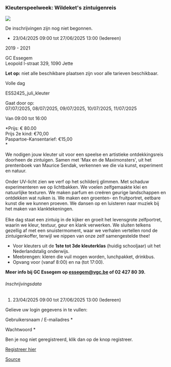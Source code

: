 ### Kleuterspeelweek: Wildeket's zintuigenreis

![](https://s3-eu-west-1.amazonaws.com/os-kwdo/prod/vgc/images/activity/67c5c8b3364c9_WAA-wildeket-zintuigenreis-foto2.JPG)

De inschrijvingen zijn nog niet begonnen.

* 23/04/2025 09:00 tot 27/06/2025 13:00 (Iedereen)

2019 - 2021

GC Essegem  
Leopold I-straat 329, 1090 Jette

**Let op:** niet alle beschikbare plaatsen zijn voor alle tarieven beschikbaar.

Volle dag

ESS2425_juli_kleuter

Gaat door op:  
07/07/2025, 08/07/2025, 09/07/2025, 10/07/2025, 11/07/2025

Van 09:00 tot 16:00

*Prijs: € 80.00  
Prijs 2e kind: €70,00  
Paspartoe-Kansentarief: €15,00  
*

We nodigen jouw kleuter uit voor een speelse en artistieke ontdekkingsreis doorheen de zintuigen. Samen met 'Max en de Maximonsters', uit het prentenboek van Maurice Sendak, verkennen we die via kunst, experiment en natuur.  
<br/>Onder UV-licht zien we verf op het schilderij glimmen. Met schaduw experimenteren we op lichtbakken. We voelen zelfgemaakte klei en natuurlijke texturen. We maken parfum en creëren geurige landschappen en ontdekken wat ruiken is. We maken een groenten- en fruitportret, eetbare kunst die we kunnen proeven. We dansen op en luisteren naar muziek bij het maken van klanktekeningen.  
<br/>Elke dag staat een zintuig in de kijker en groeit het levensgrote zelfportret, waarin we kleur, textuur, geur en klank verwerken. We sluiten telkens gezellig af met een snuistermoment, waar we verhalen vertellen rond de zintuigenkoffer, terwijl we nippen van onze zelf samengestelde thee!

* Voor kleuters uit de **1ste tot 3de kleuterklas** (huidig schooljaar) uit het Nederlandstalig onderwijs.
* Meebrengen: kleren die vuil mogen worden, lunchpakket, drinkbus.
* Opvang voor (vanaf 8:00) en na (tot 17:00).

**Meer info bij GC Essegem op essegem@vgc.be of 02 427 80 39.**

###### Inschrijvingsdata

1.  23/04/2025 09:00 tot 27/06/2025 13:00 (Iedereen)

Gelieve uw login gegevens in te vullen:

Gebruikersnaam / E-mailadres \* 

Wachtwoord \* 

  

Ben je nog niet geregistreerd, klik dan op de knop registreer.

[Registreer hier](/registration)

[Source](https://tickets.vgc.be/activity/subscribe/ESS2425_juli_kleuter)